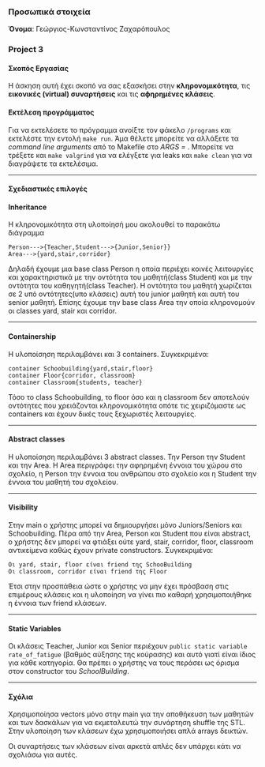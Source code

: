 ### Προσωπικά στοιχεία

__Όνομα__: Γεώργιος-Κωνσταντίνος Ζαχαρόπουλος

### Project 3

#### Σκοπός Εργασίας
Η άσκηση αυτή έχει σκοπό να σας εξασκήσει στην **κληρονομικότητα**, τις **εικονικές (virtual) συναρτήσεις** και τις **αϕηρημένες κλάσεις**.

#### Εκτέλεση προγράμματος
Για να εκτελέσετε το πρόγραμμα ανοίξτε τον φάκελο `/programs` και εκτελέστε την εντολή `make run`. Άμα θέλετε μπορείτε να αλλάξετε τα *command line arguments* από το Makefile στο *ARGS =* . Μπορείτε να τρέξετε και `make valgrind` για να ελέγξετε για leaks και `make clean` για να διαγράψετε τα εκτελέσιμα.

---
#### Σχεδιαστικές επιλογές
#### Inheritance
Η κληρονομικότητα στη υλοποίησή μου ακολουθεί το παρακάτω διάγραμμα

    Person--->{Teacher,Student--->{Junior,Senior}}
    Area--->{yard,stair,corridor}

Δηλαδή έχουμε μια base class Person η οποία περιέχει κοινές λειτουργίες και χαρακτηριστικά με την οντότητα του μαθητή(class Student) και με την οντότητα του καθηγητή(class Teacher). Η οντότητα του μαθητή χωρίζεται σε 2 υπό οντότητες(υπο κλάσεις) αυτή του junior μαθητή και αυτή του senior μαθητή. Επίσης έχουμε την base class Area την οποία κληρονομούν οι classes yard, stair και corridor.

---
#### Containership
Η υλοποίσηση περιλαμβάνει και 3 containers. Συγκεκριμένα:

    container Schoobuilding{yard,stair,floor}
    container Floor{corridor, classroom}
    container Classroom{students, teacher}

Τόσο το class Schoobuilding, το floor όσο και η classroom δεν αποτελούν οντότητες που χρειάζονται κληρονομικότητα οπότε τις χειριζόμαστε ως containers και έχουν δικές τους ξεχωριστές λειτουργίες.

---
#### Abstract classes
Η υλοποίσηση περιλαμβάνει 3 abstract classes. Την Person την Student και την Αrea. H Area περιγράφει την αφηρημένη έννοια του χώρου στο σχολείο, η Person την έννοια του ανθρώπου στο σχολείο και η Student την έννοια του μαθητή του σχολείου.

---
#### Visibility
Στην main ο χρήστης μπορεί να δημιουργήσει μόνο Juniors/Seniors και Schoobuilding. Πέρα από την  Area, Person και Student που είναι abstract, o χρήστης δεν μπορεί να φτιάξει ούτε yard, stair, corridor, floor, classroom αντικείμενα καθώς έχουν private constructors. Συγκεκριμένα:

    Oι yard, stair, floor είναι friend της SchooBuilding
    Oι classroom, corridor είναι friend της Floor

Έτσι στην προσπάθεια ώστε ο χρήστης να μην έχει πρόσβαση στις επιμέρους κλάσεις και η υλοποίηση να γίνει πιο καθαρή χρησιμοποιήθηκε η έννοια των friend κλάσεων.

---
#### Static Variables
Οι κλάσεις Τeacher, Junior και Senior περιέχουν `public static variable rate_of_fatigue` (βαθμός αύξησης της κούρασης) και αυτό γιατί είναι ίδιος για κάθε κατηγορία. Θα πρέπει o χρήστης να τους περάσει ως όρισμα στον constructor του *SchoolBuilding*.

---
#### Σχόλια 
Χρησιμοποίησα vectors μόνο στην main για την αποθήκευση των μαθητών και των δασκάλων για να εκμεταλευτώ την συνάρτηση shuffle της STL. Στην υλοποίηση των κλάσεων έχω χρησιμοποιήσει απλά arrays δεικτών.

Οι συναρτήσεις των κλάσεων είναι αρκετά απλές δεν υπάρχει κάτι να σχολιάσω για αυτές.
